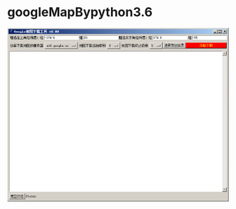 # googleMapBypython3.6
![image](https://github.com/zy1992/googleMapBypython3.6/blob/master/python.png)
